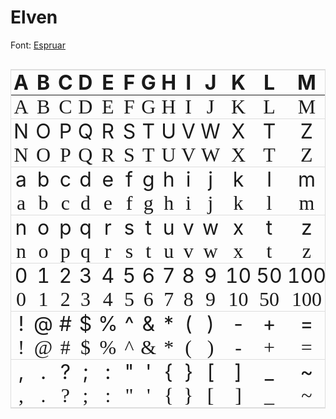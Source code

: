 <!--{"tags":["Espruar"]}-->

# Elven

Font: [Espruar](https://www.google.com/search?q=Espruar)

<div style="overflow-x:auto;">
<style type="text/css">
.cell {
  text-align: center;
  border: none;
  padding: 0px 4px;
  margin: 0px 4px;
}
.english {
  text-align: center;
  font-size: 32px;
  border-top: 1px solid #ddd;
}
.translate {
  text-align: center;
  font-family: Espruar;
  font-size: 32px;
  border-bottom: 1px solid #ddd;
}
table {
  width: 100%;
  border: 1px solid #ddd;
}
</style>
<table class="tg">
<thead>
  <tr>
    <th class="cell english">A</th><th class="cell english">B</th><th class="cell english">C</th>
    <th class="cell english">D</th><th class="cell english">E</th><th class="cell english">F</th>
    <th class="cell english">G</th><th class="cell english">H</th><th class="cell english">I</th>
    <th class="cell english">J</th><th class="cell english">K</th><th class="cell english">L</th>
    <th class="cell english">M</th>
  </tr>
</thead>
<tbody>
  <tr>
    <td class="cell translate">A</td><td class="cell translate">B</td><td class="cell translate">C</td>
    <td class="cell translate">D</td><td class="cell translate">E</td><td class="cell translate">F</td>
    <td class="cell translate">G</td><td class="cell translate">H</td><td class="cell translate">I</td>
    <td class="cell translate">J</td><td class="cell translate">K</td><td class="cell translate">L</td>
    <td class="cell translate">M</td>
  </tr>
  <tr>
    <td class="cell english">N</td><td class="cell english">O</td><td class="cell english">P</td>
    <td class="cell english">Q</td><td class="cell english">R</td><td class="cell english">S</td>
    <td class="cell english">T</td><td class="cell english">U</td><td class="cell english">V</td>
    <td class="cell english">W</td><td class="cell english">X</td><td class="cell english">T</td>
    <td class="cell english">Z</td>
  </tr>
  <tr>
    <td class="cell translate">N</td><td class="cell translate">O</td><td class="cell translate">P</td>
    <td class="cell translate">Q</td><td class="cell translate">R</td><td class="cell translate">S</td>
    <td class="cell translate">T</td><td class="cell translate">U</td><td class="cell translate">V</td>
    <td class="cell translate">W</td><td class="cell translate">X</td><td class="cell translate">T</td>
    <td class="cell translate">Z</td>
  </tr>
  <tr>
    <td class="cell english">a</td><td class="cell english">b</td><td class="cell english">c</td>
    <td class="cell english">d</td><td class="cell english">e</td><td class="cell english">f</td>
    <td class="cell english">g</td><td class="cell english">h</td><td class="cell english">i</td>
    <td class="cell english">j</td><td class="cell english">k</td><td class="cell english">l</td>
    <td class="cell english">m</td>
  </tr>
  <tr>
    <td class="cell translate">a</td><td class="cell translate">b</td><td class="cell translate">c</td>
    <td class="cell translate">d</td><td class="cell translate">e</td><td class="cell translate">f</td>
    <td class="cell translate">g</td><td class="cell translate">h</td><td class="cell translate">i</td>
    <td class="cell translate">j</td><td class="cell translate">k</td><td class="cell translate">l</td>
    <td class="cell translate">m</td>
  </tr>
  <tr>
    <td class="cell english">n</td><td class="cell english">o</td><td class="cell english">p</td>
    <td class="cell english">q</td><td class="cell english">r</td><td class="cell english">s</td>
    <td class="cell english">t</td><td class="cell english">u</td><td class="cell english">v</td>
    <td class="cell english">w</td><td class="cell english">x</td><td class="cell english">t</td>
    <td class="cell english">z</td>
  </tr>
  <tr>
    <td class="cell translate">n</td><td class="cell translate">o</td><td class="cell translate">p</td>
    <td class="cell translate">q</td><td class="cell translate">r</td><td class="cell translate">s</td>
    <td class="cell translate">t</td><td class="cell translate">u</td><td class="cell translate">v</td>
    <td class="cell translate">w</td><td class="cell translate">x</td><td class="cell translate">t</td>
    <td class="cell translate">z</td>
  </tr>
  <tr>
    <td class="cell english">0</td><td class="cell english">1</td><td class="cell english">2</td>
    <td class="cell english">3</td><td class="cell english">4</td><td class="cell english">5</td>
    <td class="cell english">6</td><td class="cell english">7</td><td class="cell english">8</td>
    <td class="cell english">9</td><td class="cell english">10</td><td class="cell english">50</td>
    <td class="cell english">100</td>
  </tr>
  <tr>
    <td class="cell translate">0</td><td class="cell translate">1</td><td class="cell translate">2</td>
    <td class="cell translate">3</td><td class="cell translate">4</td><td class="cell translate">5</td>
    <td class="cell translate">6</td><td class="cell translate">7</td><td class="cell translate">8</td>
    <td class="cell translate">9</td><td class="cell translate">10</td><td class="cell translate">50</td>
    <td class="cell translate">100</td>
  </tr>
  <tr>
    <td class="cell english">!</td><td class="cell english">@</td><td class="cell english">#</td>
    <td class="cell english">$</td><td class="cell english">%</td><td class="cell english">^</td>
    <td class="cell english">&</td><td class="cell english">*</td><td class="cell english">(</td>
    <td class="cell english">)</td><td class="cell english">-</td><td class="cell english">+</td>
    <td class="cell english">=</td>
  </tr>
  <tr>
    <td class="cell translate">!</td><td class="cell translate">@</td><td class="cell translate">#</td>
    <td class="cell translate">$</td><td class="cell translate">%</td><td class="cell translate">^</td>
    <td class="cell translate">&</td><td class="cell translate">*</td><td class="cell translate">(</td>
    <td class="cell translate">)</td><td class="cell translate">-</td><td class="cell translate">+</td>
    <td class="cell translate">=</td>
  </tr>
  <tr>
    <td class="cell english">,</td><td class="cell english">.</td><td class="cell english">?</td>
    <td class="cell english">;</td><td class="cell english">:</td><td class="cell english">"</td>
    <td class="cell english">'</td><td class="cell english">{</td><td class="cell english">}</td>
    <td class="cell english">[</td><td class="cell english">]</td><td class="cell english">_</td>
    <td class="cell english">~</td>
  </tr>
  <tr>
    <td class="cell translate">,</td><td class="cell translate">.</td><td class="cell translate">?</td>
    <td class="cell translate">;</td><td class="cell translate">:</td><td class="cell translate">"</td>
    <td class="cell translate">'</td><td class="cell translate">{</td><td class="cell translate">}</td>
    <td class="cell translate">[</td><td class="cell translate">]</td><td class="cell translate">_</td>
    <td class="cell translate">~</td>
  </tr>
</tbody>
</table>
</div>
